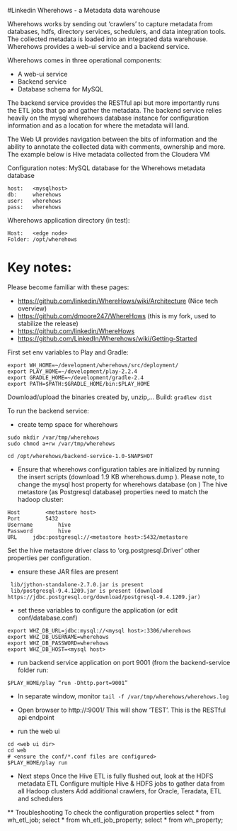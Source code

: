 #Linkedin Wherehows - a Metadata data warehouse

Wherehows works by sending out ‘crawlers’ to capture metadata from databases, hdfs, directory services, schedulers, and data integration tools. The collected metadata is loaded into an integrated data warehouse. Wherehows provides a web-ui service and a backend service.

Wherehows comes in three operational components:
- A web-ui service
- Backend service
- Database schema for MySQL

The backend service provides the RESTful api but more importantly runs the ETL jobs that go and gather the metadata. The backend service relies heavily on the mysql wherehows database instance for configuration information and as a location for where the metadata will land.

The Web UI provides navigation between the bits of information and the ability to annotate the collected data with comments, ownership and more. The example below is Hive metadata collected from the Cloudera VM


Configuration notes:
MySQL database for the Wherehows metadata database
```
host:	<mysqlhost>
db:		wherehows
user:	wherehows
pass:	wherehows
```
Wherehows application directory (in test):
```
Host:	<edge node>
Folder:	/opt/wherehows
```

# Key notes:

Please become familiar with these pages:
- https://github.com/linkedin/WhereHows/wiki/Architecture (Nice tech overview)
- https://github.com/dmoore247/WhereHows  (this is my fork, used to stabilize the release)
- https://github.com/linkedin/WhereHows
- https://github.com/LinkedIn/Wherehows/wiki/Getting-Started

First set env variables to Play and Gradle:
```
export WH_HOME=~/development/wherehows/src/deployment/
export PLAY_HOME=~/development/play-2.2.4
export GRADLE_HOME=~/development/gradle-2.4
export PATH=$PATH:$GRADLE_HOME/bin:$PLAY_HOME
```
Download/upload the binaries created by, unzip,... 
Build:
```gradlew dist```

To run the backend service:

- create temp space for wherehows
```
sudo mkdir /var/tmp/wherehows
sudo chmod a+rw /var/tmp/wherehows
```
```
cd /opt/wherehows/backend-service-1.0-SNAPSHOT
```
- Ensure that wherehows configuration tables are initialized by running the insert scripts (download 1.9 KB wherehows.dump ). Please note, to change the 
mysql host property for wherehows database (on <mysqlhost>)
The hive metastore (as Postgresql database) properties need to match the hadoop cluster:
```
Host		<metastore host>
Port		5432
Username		hive
Password		hive
URL		jdbc:postgresql://<metastore host>:5432/metastore
```
Set the hive metastore driver class to ‘org.postgresql.Driver’
other properties per configuration.

- ensure these JAR files are present
```
 lib/jython-standalone-2.7.0.jar is present
 lib/postgresql-9.4.1209.jar is present (download https://jdbc.postgresql.org/download/postgresql-9.4.1209.jar)
```

- set these variables to configure the application (or edit conf/database.conf)
```
export WHZ_DB_URL=jdbc:mysql://<mysql host>:3306/wherehows
export WHZ_DB_USERNAME=wherehows
export WHZ_DB_PASSWORD=wherehows
export WHZ_DB_HOST=<mysql host>
```
- run backend service application on port 9001 (from the backend-service folder run:
```
$PLAY_HOME/play “run -Dhttp.port=9001”
```
- In separate window, monitor 
```tail -f /var/tmp/wherehows/wherehows.log```

- Open browser to http://<edge node>:9001/
This will show ‘TEST’. This is the RESTful api endpoint

- run the web ui
```
cd <web ui dir>
cd web
# <ensure the conf/*.conf files are configured>
$PLAY_HOME/play run
```

- Next steps
Once the Hive ETL is fully flushed out, look at the HDFS metadata ETL
Configure multiple Hive & HDFS jobs to gather data from all Hadoop clusters
Add additional crawlers, for Oracle, Teradata, ETL and schedulers

** Troubleshooting
To check the configuration properties
select * from wh_etl_job;
select * from wh_etl_job_property;
select * from wh_property;







